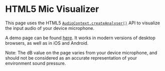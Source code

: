 # HTML5 Mic Visualizer

This page uses the HTML5 [`AudioContext.createAnalyser()`](https://developer.mozilla.org/en-US/docs/Web/API/BaseAudioContext/createAnalyser) API to visualize the input audio of your device microphone.

A demo page can be found [here](https://yige.ch/static/html5-mic/). It works in modern versions of desktop browsers, as well as in iOS and Android.

Note: The dB value on the page varies from your device microphone, and should not be considered as an accurate representation of your environment sound pressure.
